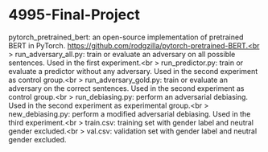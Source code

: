# 4995-Final-Project
pytorch_pretrained_bert: an open-source implementation of pretrained BERT in PyTorch. https://github.com/rodgzilla/pytorch-pretrained-BERT.<br \>
run_adversary_all.py: train or evaluate an adversary on all possible sentences. Used in the first experiment.<br \>
run_predictor.py: train or evaluate a predictor without any adversary. Used in the second experiment as control group.<br \>
run_adversary_gold.py: train or evaluate an adversary on the correct sentences. Used in the second experiment as control group.<br \>
run_debiasing.py: perform an adversarial debiasing. Used in the second experiment as experimental group.<br \>
new_debiasing.py: perform a modified adversarial debiasing. Used in the third experiment.<br \>
train.csv: training set with gender label and neutral gender excluded.<br \>
val.csv: validation set with gender label and neutral gender excluded.
